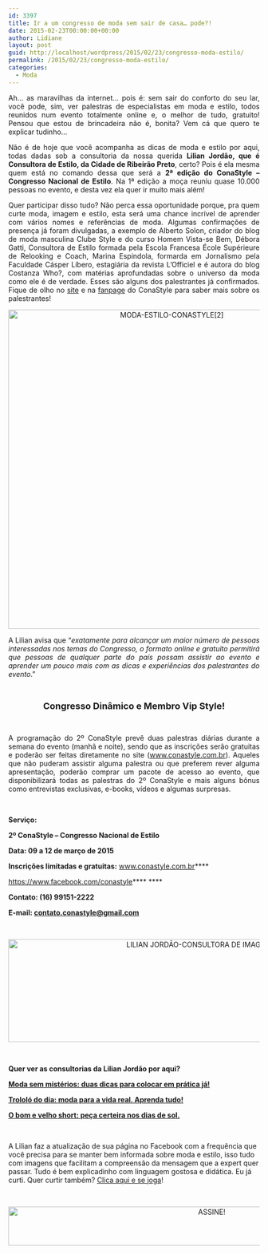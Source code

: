 ```yaml
---
id: 3397
title: Ir a um congresso de moda sem sair de casa… pode?!
date: 2015-02-23T00:00:00+00:00
author: Lidiane
layout: post
guid: http://localhost/wordpress/2015/02/23/congresso-moda-estilo/
permalink: /2015/02/23/congresso-moda-estilo/
categories:
  - Moda
---
```

<p align="justify">
  Ah… as maravilhas da internet… pois é: sem sair do conforto do seu lar, você pode, sim, ver palestras de especialistas em moda e estilo, todos reunidos num evento totalmente online e, o melhor de tudo, gratuito! Pensou que estou de brincadeira não é, bonita? Vem cá que quero te explicar tudinho…
</p>

<p align="justify">
  Não é de hoje que você acompanha as dicas de moda e estilo por aqui, todas dadas sob a consultoria da nossa querida <strong>Lilian Jordão, que é Consultora de Estilo, da Cidade de Ribeirão Preto</strong>, certo? Pois é ela mesma quem está no comando dessa que será a <strong>2ª edição do ConaStyle – Congresso Nacional de Estilo</strong>. Na 1ª edição a moça reuniu quase 10.000 pessoas no evento, e desta vez ela quer ir muito mais além!
</p>

<p align="justify">
  Quer participar disso tudo? Não perca essa oportunidade porque, pra quem curte moda, imagem e estilo, esta será uma chance incrível de aprender com vários nomes e referências de moda. Algumas confirmações de presença já foram divulgadas, a exemplo de Alberto Solon, criador do blog de moda masculina Clube Style e do curso Homem Vista-se Bem, Débora Gatti, Consultora de Estilo formada pela Escola Francesa École Supérieure de Relooking e Coach, Marina Espindola, formarda em Jornalismo pela Faculdade Cásper Líbero, estagiária da revista L’Officiel e é autora do blog Costanza Who?, com matérias aprofundadas sobre o universo da moda como ele é de verdade. Esses são alguns dos palestrantes já confirmados. Fique de olho no <a href="http://www.conastyle.com.br" target="_blank">site</a> e na <a href="https://www.facebook.com/conastyle" target="_blank">fanpage</a> do ConaStyle para saber mais sobre os palestrantes!
</p>

<p align="center">
  <a href="http://www.trololodemulher.com.br/blog/wp-content/uploads/2015/02/MODA-ESTILO-CONASTYLE2.png"><img class="alignnone size-full wp-image-10775" src="http://www.trololodemulher.com.br/blog/wp-content/uploads/2015/02/MODA-ESTILO-CONASTYLE2.png" alt="MODA-ESTILO-CONASTYLE[2]" width="640" height="640" /></a>
</p>

<p align="justify">
  A Lilian avisa que “<em>exatamente para alcançar um maior número de pessoas interessadas nos temas do Congresso, o formato online e gratuito permitirá que pessoas de qualquer parte do país possam assistir ao evento e aprender um pouco mais com as dicas e experiências dos palestrantes do evento</em>.”
</p>

&nbsp;

<p align="center">
  <b><span style="font-size: large;">Congresso Dinâmico e Membro Vip Style!</span></b>
</p>

&nbsp;

<p style="text-align: justify;">
  A programação do 2º ConaStyle prevê duas palestras diárias durante a semana do evento (manhã e noite), sendo que as inscrições serão gratuitas e poderão ser feitas diretamente no site (<a href="http://www.conastyle.com.br/" target="_blank">www.conastyle.com.br</a>). Aqueles que não puderam assistir alguma palestra ou que preferem rever alguma apresentação, poderão comprar um pacote de acesso ao evento, que disponibilizará todas as palestras do 2º ConaStyle e mais alguns bônus como entrevistas exclusivas, e-books, vídeos e algumas surpresas.
</p>

&nbsp;

**Serviço:**

**2º ConaStyle – Congresso Nacional de Estilo**

**Data: 09 a 12 de março de 2015**

**Inscrições limitadas e gratuitas:** <a href="http://www.conastyle.com.br/" target="_blank">www.conastyle.com.br</a>****

<a href="https://www.facebook.com/conastyle" target="_blank">https://www.facebook.com/conastyle</a>**** ****

**Contato: (16) 99151-2222**

**E-mail: <a href="mailto:contato.conastyle@gmail.com" target="_blank">contato.conastyle@gmail.com</a>**

&nbsp;

<p align="center">
  <a href="http://www.trololodemulher.com.br/blog/wp-content/uploads/2014/09/LILIAN-JORDÃO-CONSULTORA-DE-IMAGEM-ESTILO.png"><img class="alignnone size-full wp-image-10388" src="http://www.trololodemulher.com.br/blog/wp-content/uploads/2014/09/LILIAN-JORDÃO-CONSULTORA-DE-IMAGEM-ESTILO.png" alt="LILIAN JORDÃO-CONSULTORA DE IMAGEM ESTILO" width="800" height="206" /></a>
</p>

&nbsp;

**Quer ver as consultorias da Lilian Jordão por aqui?**

**<a href="http://www.trololodemulher.com.br/2015/01/26/moda-dica-pratica/" target="_blank">Moda sem mistérios: duas dicas para colocar em prática já!</a>**

**<a href="http://www.trololodemulher.com.br/2014/10/06/moda-vida-real/" target="_blank">Trololó do dia: moda para a vida real. Aprenda tudo!</a>**

**<a href="http://www.trololodemulher.com.br/2014/09/10/short-dias-de-sol/" target="_blank">O bom e velho short: peça certeira nos dias de sol.</a>**

&nbsp;

A Lilian faz a atualização de sua página no Facebook com a frequência que você precisa para se manter bem informada sobre moda e estilo, isso tudo com imagens que facilitam a compreensão da mensagem que a expert quer passar. Tudo é bem explicadinho com linguagem gostosa e didática. Eu já curti. Quer curtir também? <a href="https://www.facebook.com/lilianjordao82/timeline" target="_blank">Clica aqui e se joga</a>!

&nbsp;

<p align="center">
  <a href="http://feedburner.google.com/fb/a/mailverify?uri=blogbichafemea&loc=pt_BR" target="_blank"><img class="alignnone size-full wp-image-10439" src="http://www.trololodemulher.com.br/blog/wp-content/uploads/2014/09/ASSINE.png" alt="ASSINE!" width="800" height="78" /></a>
</p>

&nbsp;

&nbsp;